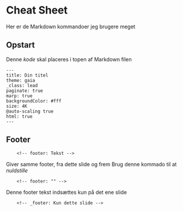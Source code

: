 # Cheat Sheet
Her er de Markdown kommandoer jeg brugere meget

## Opstart
Denne *kode* skal placeres i topen af Markdown filen

    ---
    title: Din titel
    theme: gaia
    _class: lead
    paginate: true
    marp: true
    backgroundColor: #fff
    size: 4K
    @auto-scaling true
    html: true
    ---

## Footer
        <!-- footer: Tekst -->
Giver samme footer, fra dette slide og frem
Brug denne kommado til at *nuldstille*

        <!-- footer: "" -->

Denne footer tekst indsættes kun på det ene slide

        <!-- _footer: Kun dette slide -->
